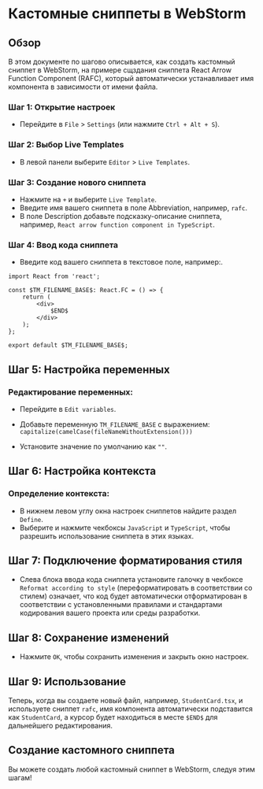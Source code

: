 # Кастомные сниппеты в WebStorm

## Обзор

В этом документе по шагово описывается, как создать кастомный сниппет в WebStorm, 
на примере сщздания сниппета React Arrow Function Component (RAFC),
который автоматически устанавливает имя компонента в зависимости от имени файла.

### Шаг 1: Открытие настроек

- Перейдите в `File` > `Settings` (или нажмите `Ctrl + Alt + S`).

### Шаг 2: Выбор Live Templates

- В левой панели выберите `Editor` > `Live Templates`.

### Шаг 3: Создание нового сниппета

- Нажмите на `+` и выберите `Live Template`.
- Введите имя вашего сниппета в поле Abbreviation, например, `rafc`.
- В поле Description добавьте подсказку-описание сниппета, например, `React arrow function component in TypeScript`.

### Шаг 4: Ввод кода сниппета

- Введите код вашего сниппета в текстовое поле, например:.
```tsx
import React from 'react';

const $TM_FILENAME_BASE$: React.FC = () => {
    return (
        <div>
            $END$
        </div>
    );
};

export default $TM_FILENAME_BASE$;
```

## Шаг 5: Настройка переменных

### Редактирование переменных:

- Перейдите в `Edit variables`.
- Добавьте переменную `TM_FILENAME_BASE` с выражением:
`capitalize(camelCase(fileNameWithoutExtension()))`

- Установите значение по умолчанию как `""`.

## Шаг 6: Настройка контекста

### Определение контекста:

- В нижнем левом углу окна настроек сниппетов найдите раздел `Define`.
- Выберите и нажмите чекбоксы `JavaScript` и `TypeScript`, чтобы разрешить использование сниппета в этих языках.

## Шаг 7: Подключение форматирования стиля

- Слева блока ввода кода сниппета установите галочку в чекбоксе `Reformat according to style` 
(переформатировать в соответствии со стилем) означает, что код будет автоматически отформатирован 
в соответствии с установленными правилами и стандартами кодирования вашего проекта или среды разработки.


## Шаг 8: Сохранение изменений
- Нажмите `OK`, чтобы сохранить изменения и закрыть окно настроек.

## Шаг 9: Использование

Теперь, когда вы создаете новый файл, например, `StudentCard.tsx`, и используете сниппет `rafc`, имя компонента
автоматически подставится как `StudentCard`, а курсор будет находиться в месте `$END$` для дальнейшего редактирования.

## Создание кастомного сниппета

Вы можете создать любой кастомный сниппет в WebStorm, следуя этим шагам!

